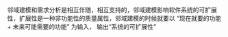 
邻域建模和需求分析是相互伴随，相互支持的，邻域建模影响软件系统的可扩展性，扩展性是一种非功能性的质量属性，邻域建模的时候就要以
“现在就要的功能 + 未来可能需要的功能” 为输入， 输出“系统的可扩展性”

